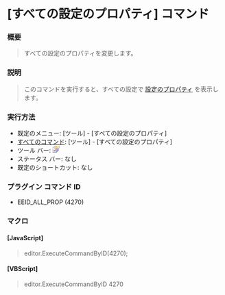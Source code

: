 # \[すべての設定のプロパティ\] コマンド

### 概要

> すべての設定のプロパティを変更します。

### 説明

> このコマンドを実行すると、すべての設定で [設定のプロパティ](../../dlg/properties/index) を表示します。

### 実行方法

- 既定のメニュー: \[ツール\] \- \[すべての設定のプロパティ\]
- [すべてのコマンド](../../glossary/allcommands): \[ツール\] \- \[すべての設定のプロパティ\]
- ツール バー: ![](../../images/allproperties.gif)
- ステータス バー: なし
- 既定のショートカット: なし

### プラグイン コマンド ID

- EEID\_ALL\_PROP (4270)

### マクロ

#### \[JavaScript\]

> editor.ExecuteCommandByID(4270);

#### \[VBScript\]

> editor.ExecuteCommandByID 4270
